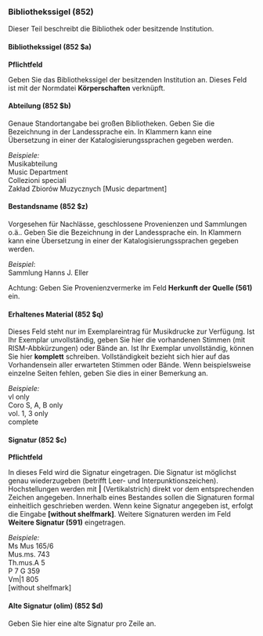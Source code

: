### Bibliothekssigel (852)

Dieser Teil beschreibt die Bibliothek oder besitzende Institution.

#### Bibliothekssigel (852 $a)   

**Pflichtfeld**

Geben Sie das Bibliothekssigel der besitzenden Institution an. Dieses Feld ist mit der Normdatei **Körperschaften** verknüpft.

#### Abteilung (852 $b)

Genaue Standortangabe bei großen Bibliotheken. Geben Sie die Bezeichnung in der Landessprache ein. In Klammern kann eine Übersetzung in einer der Katalogisierungssprachen gegeben werden.&nbsp;

_Beispiele:_  
Musikabteilung  
 Music Department   
Collezioni speciali  
Zakład Zbiorów Muzycznych [Music department]

#### Bestandsname (852 $z)

Vorgesehen für Nachlässe, geschlossene Provenienzen und Sammlungen o.ä.. Geben Sie die Bezeichnung in der Landessprache ein. In Klammern kann eine Übersetzung in einer der Katalogisierungssprachen gegeben werden.

_Beispiel_:  
Sammlung Hanns J. Eller

Achtung: Geben Sie Provenienzvermerke im Feld **Herkunft der Quelle (561)** ein.

#### **Erhaltenes Material (852 $q)**

Dieses Feld steht nur im Exemplareintrag für Musikdrucke zur Verfügung. Ist Ihr Exemplar unvollständig, geben Sie hier die vorhandenen Stimmen (mit RISM-Abbkürzungen) oder Bände an. Ist Ihr Exemplar unvollständig, können Sie hier **komplett** schreiben. Vollständigkeit bezieht sich hier auf das Vorhandensein aller erwarteten Stimmen oder Bände. Wenn beispielsweise einzelne Seiten fehlen, geben Sie dies in einer Bemerkung an.

_Beispiele:_  
vl only  
Coro S, A, B only  
vol. 1, 3 only  
complete

#### Signatur (852 $c)
**Pflichtfeld**  

In dieses Feld wird die Signatur eingetragen. Die Signatur ist möglichst genau wiederzugeben (betrifft Leer- und Interpunktionszeichen). Hochstellungen werden mit **|** (Vertikalstrich) direkt vor dem entsprechenden Zeichen angegeben. Innerhalb eines Bestandes sollen die Signaturen formal einheitlich geschrieben werden. Wenn keine Signatur angegeben ist, erfolgt die Eingabe **[without shelfmark]**. Weitere&nbsp;Signaturen werden im Feld **Weitere Signatur (591)** eingetragen.

_Beispiele:_  
Ms Mus 165/6  
Mus.ms. 743  
Th.mus.A 5  
P 7 G 359  
Vm|1 805  
[without shelfmark]

#### Alte Signatur (olim) (852 $d)

Geben Sie hier eine alte Signatur pro Zeile an.